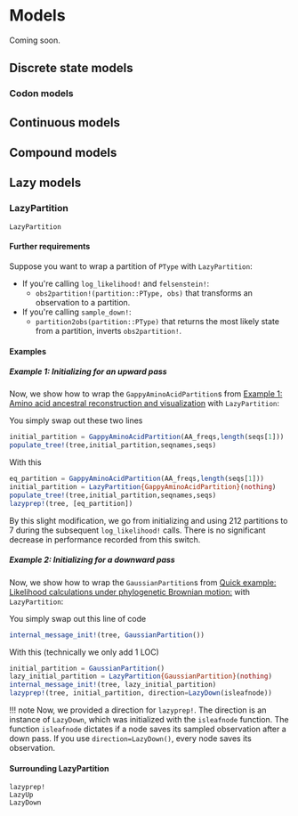 # Models

Coming soon.

## Discrete state models

### Codon models

## Continuous models

## Compound models

## Lazy models

### LazyPartition

```@docs
LazyPartition
```

#### Further requirements

Suppose you want to wrap a partition of `PType` with `LazyPartition`:
- If you're calling `log_likelihood!` and `felsenstein!`:
    - `obs2partition!(partition::PType, obs)` that transforms an observation to a partition.
- If you're calling `sample_down!`:
    - `partition2obs(partition::PType)` that returns the most likely state from a partition, inverts `obs2partition!`.

#### Examples

##### Example 1: Initializing for an upward pass
Now, we show how to wrap the `GappyAminoAcidPartition`s from [Example 1: Amino acid ancestral reconstruction and visualization](@ref) with `LazyPartition`:

You simply swap out these two lines
```julia
initial_partition = GappyAminoAcidPartition(AA_freqs,length(seqs[1]))
populate_tree!(tree,initial_partition,seqnames,seqs)
```

With this
```julia
eq_partition = GappyAminoAcidPartition(AA_freqs,length(seqs[1]))
initial_partition = LazyPartition{GappyAminoAcidPartition}(nothing)
populate_tree!(tree,initial_partition,seqnames,seqs)
lazyprep!(tree, [eq_partition])
```

By this slight modification, we go from initializing and using 212 partitions to 7 during the subsequent `log_likelihood!` calls. There is no significant decrease in performance recorded from this switch.

##### Example 2: Initializing for a downward pass
Now, we show how to wrap the `GaussianPartition`s from [Quick example: Likelihood calculations under phylogenetic Brownian motion:](@ref) with `LazyPartition`:

You simply swap out this line of code
```julia
internal_message_init!(tree, GaussianPartition())
```

With this (technically we only add 1 LOC)
```julia
initial_partition = GaussianPartition()
lazy_initial_partition = LazyPartition{GaussianPartition}(nothing)
internal_message_init!(tree, lazy_initial_partition)
lazyprep!(tree, initial_partition, direction=LazyDown(isleafnode))
```
!!! note
    Now, we provided a direction for `lazyprep!`. The direction is an instance of `LazyDown`, which was initialized with the `isleafnode` function. The function `isleafnode` dictates if a node saves its sampled observation after a down pass. If you use `direction=LazyDown()`, every node saves its observation.

#### Surrounding LazyPartition
```@docs
lazyprep!
LazyUp
LazyDown
```